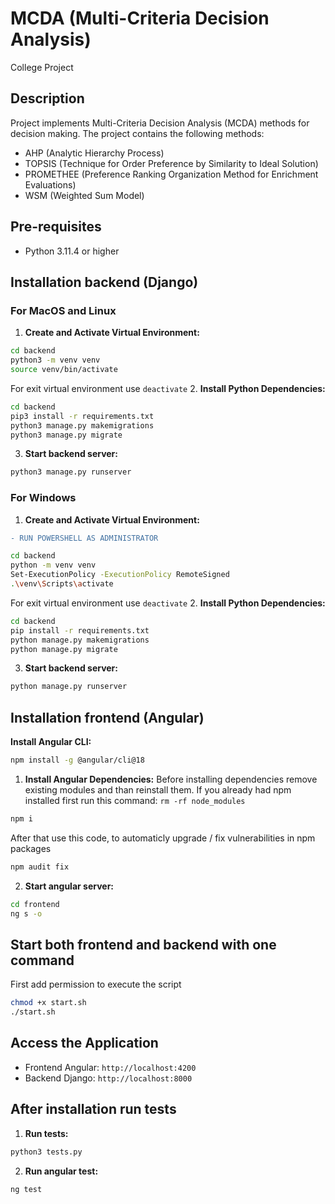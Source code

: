 # MCDA (Multi-Criteria Decision Analysis)

College Project

## Description
Project implements Multi-Criteria Decision Analysis (MCDA) methods for decision making. The project contains the following methods:
- AHP (Analytic Hierarchy Process)
- TOPSIS (Technique for Order Preference by Similarity to Ideal Solution)
- PROMETHEE (Preference Ranking Organization Method for Enrichment Evaluations)
- WSM (Weighted Sum Model)

## Pre-requisites
- Python 3.11.4 or higher

## Installation backend (Django)

### For MacOS and Linux
1. **Create and Activate Virtual Environment:** 

```bash
cd backend
python3 -m venv venv
source venv/bin/activate
```
For exit virtual environment use `deactivate`
2. **Install Python Dependencies:**
```bash
cd backend
pip3 install -r requirements.txt
python3 manage.py makemigrations
python3 manage.py migrate
```
3. **Start backend server:** 
```bash
python3 manage.py runserver
```

### For Windows
1. **Create and Activate Virtual Environment:** 
```diff
- RUN POWERSHELL AS ADMINISTRATOR
```
```bash
cd backend
python -m venv venv
Set-ExecutionPolicy -ExecutionPolicy RemoteSigned
.\venv\Scripts\activate
```
For exit virtual environment use `deactivate`
2. **Install Python Dependencies:**
```bash
cd backend
pip install -r requirements.txt
python manage.py makemigrations
python manage.py migrate
```
3. **Start backend server:** 
```bash
python manage.py runserver
```

## Installation frontend (Angular)
**Install Angular CLI:**
```bash
npm install -g @angular/cli@18
```

1. **Install Angular Dependencies:**
Before installing dependencies remove existing modules and than reinstall them. 
If you already had npm installed first run this command: `rm -rf node_modules`
```bash
npm i
```
After that use this code, to automaticly upgrade / fix vulnerabilities in npm packages
```bash
npm audit fix
```
2. **Start angular server:**
```bash
cd frontend
ng s -o
```

## Start both frontend and backend with one command
First add permission to execute the script
```bash
chmod +x start.sh
./start.sh
```

## Access the Application
   - Frontend Angular: `http://localhost:4200`
   - Backend Django: `http://localhost:8000`

## After installation run tests
1. **Run tests:**
```bash
python3 tests.py
```

2. **Run angular test:**
```bash
ng test
```